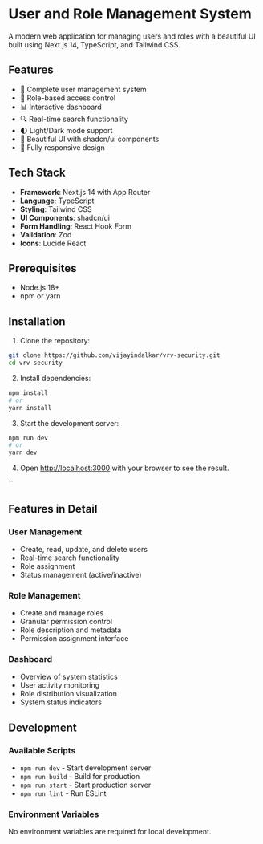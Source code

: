# User and Role Management System

A modern web application for managing users and roles with a beautiful UI built using Next.js 14, TypeScript, and Tailwind CSS.

## Features

- 🔐 Complete user management system
- 👥 Role-based access control
- 📊 Interactive dashboard
- 🔍 Real-time search functionality
- 🌓 Light/Dark mode support
- 🎨 Beautiful UI with shadcn/ui components
- 📱 Fully responsive design

## Tech Stack

- **Framework**: Next.js 14 with App Router
- **Language**: TypeScript
- **Styling**: Tailwind CSS
- **UI Components**: shadcn/ui
- **Form Handling**: React Hook Form
- **Validation**: Zod
- **Icons**: Lucide React

## Prerequisites

- Node.js 18+ 
- npm or yarn

## Installation

1. Clone the repository:
```bash
git clone https://github.com/vijayindalkar/vrv-security.git
cd vrv-security
```

2. Install dependencies:
```bash
npm install
# or
yarn install
```

3. Start the development server:
```bash
npm run dev
# or
yarn dev
```

4. Open [http://localhost:3000](http://localhost:3000) with your browser to see the result.

``

## Features in Detail

### User Management
- Create, read, update, and delete users
- Real-time search functionality
- Role assignment
- Status management (active/inactive)

### Role Management
- Create and manage roles
- Granular permission control
- Role description and metadata
- Permission assignment interface

### Dashboard
- Overview of system statistics
- User activity monitoring
- Role distribution visualization
- System status indicators

## Development

### Available Scripts

- `npm run dev` - Start development server
- `npm run build` - Build for production
- `npm run start` - Start production server
- `npm run lint` - Run ESLint

### Environment Variables

No environment variables are required for local development.
